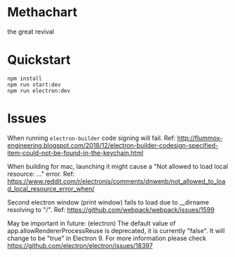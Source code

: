 # Methachart
the great revival

# Quickstart
```
npm install
npm run start:dev
npm run electron:dev
```

# Issues
When running `electron-builder` code signing will fail.
Ref: http://flummox-engineering.blogspot.com/2018/12/electron-builder-codesign-specified-item-could-not-be-found-in-the-keychain.html

When building for mac, launching it might cause a "Not allowed to load local resource: ..." error.
Ref: https://www.reddit.com/r/electronjs/comments/dnwenb/not_allowed_to_load_local_resource_error_when/

Second electron window (print window) fails to load due to __dirname resolving to "/".
Ref: https://github.com/webpack/webpack/issues/1599

May be important in future: (electron) The default value of app.allowRendererProcessReuse is deprecated, it is currently "false".  It will change to be "true" in Electron 9.  For more information please check https://github.com/electron/electron/issues/18397
